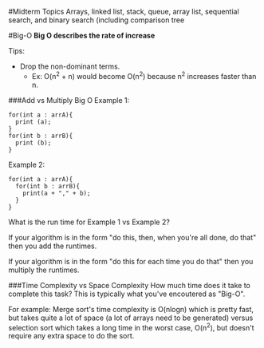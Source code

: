 #Midterm Topics
Arrays, linked list, stack, queue, array list, sequential search, and binary search (including comparison tree

#Big-O
**Big O describes the rate of increase**

Tips:
  - Drop the non-dominant terms.
    - Ex: O(n<sup>2</sup> + n) would become O(n<sup>2</sup>) because n<sup>2</sup> increases faster than n.

###Add vs Multiply Big O
Example 1:
  ```
  for(int a : arrA){
    print (a);
  }
  for(int b : arrB){
    print (b);
  }
  ```
Example 2:
  ```
  for(int a : arrA){
    for(int b : arrB){
      print(a + "," + b);
    }
  }
  ```

  What is the run time for Example 1 vs Example 2?

  If your algorithm is in the form "do this, then, when you're all done, do that" then you add the runtimes.

  If your algorithm is in the form "do this for each time you do that" then you multiply the runtimes.

###Time Complexity vs Space Complexity
How much time does it take to complete this task? This is typically what you've encoutered as "Big-O".

For example: Merge sort's time complexity is O(nlogn) which is pretty fast, but takes quite a lot of space (a lot of arrays need to be generated) versus selection sort which takes a long time in the worst case, O(n<sup>2</sup>), but doesn't require any extra space to do the sort.



